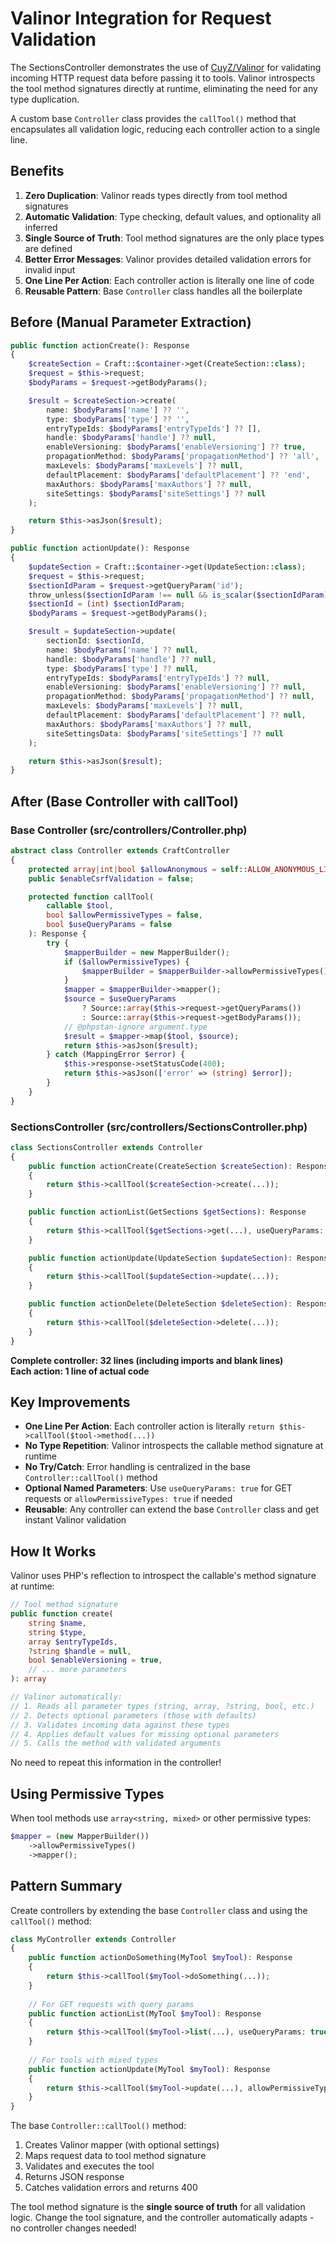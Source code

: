 # Valinor Integration for Request Validation

The SectionsController demonstrates the use of [CuyZ/Valinor](https://github.com/CuyZ/Valinor) for validating incoming HTTP request data before passing it to tools. Valinor introspects the tool method signatures directly at runtime, eliminating the need for any type duplication.

A custom base `Controller` class provides the `callTool()` method that encapsulates all validation logic, reducing each controller action to a single line.

## Benefits

1. **Zero Duplication**: Valinor reads types directly from tool method signatures
2. **Automatic Validation**: Type checking, default values, and optionality all inferred
3. **Single Source of Truth**: Tool method signatures are the only place types are defined
4. **Better Error Messages**: Valinor provides detailed validation errors for invalid input
5. **One Line Per Action**: Each controller action is literally one line of code
6. **Reusable Pattern**: Base `Controller` class handles all the boilerplate

## Before (Manual Parameter Extraction)

```php
public function actionCreate(): Response
{
    $createSection = Craft::$container->get(CreateSection::class);
    $request = $this->request;
    $bodyParams = $request->getBodyParams();

    $result = $createSection->create(
        name: $bodyParams['name'] ?? '',
        type: $bodyParams['type'] ?? '',
        entryTypeIds: $bodyParams['entryTypeIds'] ?? [],
        handle: $bodyParams['handle'] ?? null,
        enableVersioning: $bodyParams['enableVersioning'] ?? true,
        propagationMethod: $bodyParams['propagationMethod'] ?? 'all',
        maxLevels: $bodyParams['maxLevels'] ?? null,
        defaultPlacement: $bodyParams['defaultPlacement'] ?? 'end',
        maxAuthors: $bodyParams['maxAuthors'] ?? null,
        siteSettings: $bodyParams['siteSettings'] ?? null
    );

    return $this->asJson($result);
}

public function actionUpdate(): Response
{
    $updateSection = Craft::$container->get(UpdateSection::class);
    $request = $this->request;
    $sectionIdParam = $request->getQueryParam('id');
    throw_unless($sectionIdParam !== null && is_scalar($sectionIdParam), 'Section ID is required');
    $sectionId = (int) $sectionIdParam;
    $bodyParams = $request->getBodyParams();

    $result = $updateSection->update(
        sectionId: $sectionId,
        name: $bodyParams['name'] ?? null,
        handle: $bodyParams['handle'] ?? null,
        type: $bodyParams['type'] ?? null,
        entryTypeIds: $bodyParams['entryTypeIds'] ?? null,
        enableVersioning: $bodyParams['enableVersioning'] ?? null,
        propagationMethod: $bodyParams['propagationMethod'] ?? null,
        maxLevels: $bodyParams['maxLevels'] ?? null,
        defaultPlacement: $bodyParams['defaultPlacement'] ?? null,
        maxAuthors: $bodyParams['maxAuthors'] ?? null,
        siteSettingsData: $bodyParams['siteSettings'] ?? null
    );

    return $this->asJson($result);
}
```

## After (Base Controller with callTool)

### Base Controller (src/controllers/Controller.php)
```php
abstract class Controller extends CraftController
{
    protected array|int|bool $allowAnonymous = self::ALLOW_ANONYMOUS_LIVE;
    public $enableCsrfValidation = false;

    protected function callTool(
        callable $tool,
        bool $allowPermissiveTypes = false,
        bool $useQueryParams = false
    ): Response {
        try {
            $mapperBuilder = new MapperBuilder();
            if ($allowPermissiveTypes) {
                $mapperBuilder = $mapperBuilder->allowPermissiveTypes();
            }
            $mapper = $mapperBuilder->mapper();
            $source = $useQueryParams 
                ? Source::array($this->request->getQueryParams())
                : Source::array($this->request->getBodyParams());
            // @phpstan-ignore argument.type
            $result = $mapper->map($tool, $source);
            return $this->asJson($result);
        } catch (MappingError $error) {
            $this->response->setStatusCode(400);
            return $this->asJson(['error' => (string) $error]);
        }
    }
}
```

### SectionsController (src/controllers/SectionsController.php)
```php
class SectionsController extends Controller
{
    public function actionCreate(CreateSection $createSection): Response
    {
        return $this->callTool($createSection->create(...));
    }

    public function actionList(GetSections $getSections): Response
    {
        return $this->callTool($getSections->get(...), useQueryParams: true);
    }

    public function actionUpdate(UpdateSection $updateSection): Response
    {
        return $this->callTool($updateSection->update(...));
    }

    public function actionDelete(DeleteSection $deleteSection): Response
    {
        return $this->callTool($deleteSection->delete(...));
    }
}
```

**Complete controller: 32 lines (including imports and blank lines)**  
**Each action: 1 line of actual code**

## Key Improvements

- **One Line Per Action**: Each controller action is literally `return $this->callTool($tool->method(...))`
- **No Type Repetition**: Valinor introspects the callable method signature at runtime
- **No Try/Catch**: Error handling is centralized in the base `Controller::callTool()` method
- **Optional Named Parameters**: Use `useQueryParams: true` for GET requests or `allowPermissiveTypes: true` if needed
- **Reusable**: Any controller can extend the base `Controller` class and get instant Valinor validation

## How It Works

Valinor uses PHP's reflection to introspect the callable's method signature at runtime:

```php
// Tool method signature
public function create(
    string $name,
    string $type,
    array $entryTypeIds,
    ?string $handle = null,
    bool $enableVersioning = true,
    // ... more parameters
): array

// Valinor automatically:
// 1. Reads all parameter types (string, array, ?string, bool, etc.)
// 2. Detects optional parameters (those with defaults)
// 3. Validates incoming data against these types
// 4. Applies default values for missing optional parameters
// 5. Calls the method with validated arguments
```

No need to repeat this information in the controller!

## Using Permissive Types

When tool methods use `array<string, mixed>` or other permissive types:

```php
$mapper = (new MapperBuilder())
    ->allowPermissiveTypes()
    ->mapper();
```

## Pattern Summary

Create controllers by extending the base `Controller` class and using the `callTool()` method:

```php
class MyController extends Controller
{
    public function actionDoSomething(MyTool $myTool): Response
    {
        return $this->callTool($myTool->doSomething(...));
    }
    
    // For GET requests with query params
    public function actionList(MyTool $myTool): Response
    {
        return $this->callTool($myTool->list(...), useQueryParams: true);
    }
    
    // For tools with mixed types
    public function actionUpdate(MyTool $myTool): Response
    {
        return $this->callTool($myTool->update(...), allowPermissiveTypes: true);
    }
}
```

The base `Controller::callTool()` method:
1. Creates Valinor mapper (with optional settings)
2. Maps request data to tool method signature
3. Validates and executes the tool
4. Returns JSON response
5. Catches validation errors and returns 400

The tool method signature is the **single source of truth** for all validation logic. Change the tool signature, and the controller automatically adapts - no controller changes needed!
